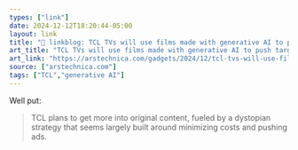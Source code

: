 ```yaml
---
types: ["link"]
date: 2024-12-12T18:20:44-05:00
layout: link
title: "🔗 linkblog: TCL TVs will use films made with generative AI to push targeted ads'"
art_title: "TCL TVs will use films made with generative AI to push targeted ads"
art_link: "https://arstechnica.com/gadgets/2024/12/tcl-tvs-will-use-films-made-with-generative-ai-to-push-targeted-ads/"
source: ["arstechnica.com"]
tags: ["TCL","generative AI"]
---
```

Well put:

> TCL plans to get more into original content, fueled by a dystopian strategy that seems largely built around minimizing costs and pushing ads.
